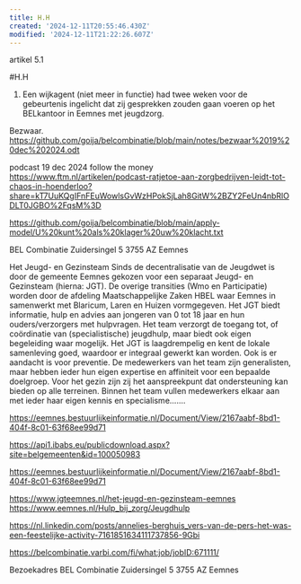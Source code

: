 ```yaml
---
title: H.H
created: '2024-12-11T20:55:46.430Z'
modified: '2024-12-11T21:22:26.607Z'
---
```


artikel 5.1


#H.H 

1. Een wijkagent (niet meer in functie) had twee weken voor de gebeurtenis ingelicht dat zij gesprekken zouden gaan voeren op het BELkantoor in Eemnes met jeugdzorg. 

Bezwaar. 
https://github.com/goija/belcombinatie/blob/main/notes/bezwaar%2019%20dec%202024.odt

podcast 19 dec 2024 follow the money 
https://www.ftm.nl/artikelen/podcast-ratjetoe-aan-zorgbedrijven-leidt-tot-chaos-in-hoenderloo?share=kT7UuKQgIFnFEuWowlsGvWzHPokSjLah8GitW%2BZY2FeUn4nbRlODLT0JGBO%2FqsM%3D

https://github.com/goija/belcombinatie/blob/main/apply-model/U%20kunt%20als%20klager%20uw%20klacht.txt

BEL Combinatie
Zuidersingel 5
3755 AZ Eemnes

Het Jeugd- en Gezinsteam
Sinds de decentralisatie van de Jeugdwet is door de gemeente Eemnes gekozen voor een
separaat Jeugd- en Gezinsteam (hierna: JGT). De overige transities (Wmo en Participatie)
worden door de afdeling Maatschappelijke Zaken HBEL waar Eemnes in samenwerkt met
Blaricum, Laren en Huizen vormgegeven. Het JGT biedt informatie, hulp en advies aan
jongeren van 0 tot 18 jaar en hun ouders/verzorgers met hulpvragen. Het team verzorgt de
toegang tot, of coördinatie van (specialistische) jeugdhulp, maar biedt ook eigen begeleiding
waar mogelijk. Het JGT is laagdrempelig en kent de lokale samenleving goed, waardoor er
integraal gewerkt kan worden. Ook is er aandacht is voor preventie. De medewerkers van het
team zijn generalisten, maar hebben ieder hun eigen expertise en affiniteit voor een bepaalde
doelgroep. Voor het gezin zijn zij het aanspreekpunt dat ondersteuning kan bieden op alle
terreinen. Binnen het team vullen medewerkers elkaar aan met ieder haar eigen kennis en
specialisme.......

https://eemnes.bestuurlijkeinformatie.nl/Document/View/2167aabf-8bd1-404f-8c01-63f68ee99d71

https://api1.ibabs.eu/publicdownload.aspx?site=belgemeenten&id=100050983

https://eemnes.bestuurlijkeinformatie.nl/Document/View/2167aabf-8bd1-404f-8c01-63f68ee99d71

https://www.jgteemnes.nl/het-jeugd-en-gezinsteam-eemnes
https://www.eemnes.nl/Hulp_bij_zorg/Jeugdhulp

https://nl.linkedin.com/posts/annelies-berghuis_vers-van-de-pers-het-was-een-feestelijke-activity-7161851634111737856-9Gbi

https://belcombinatie.varbi.com/fi/what:job/jobID:671111/

Bezoekadres BEL Combinatie
Zuidersingel 5
3755 AZ Eemnes

